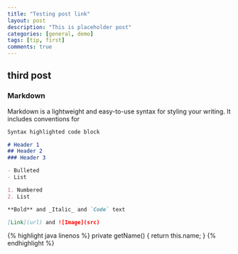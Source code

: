 ```yaml
---
title: "Testing post link"
layout: post
description: "This is placeholder post"
categories: [general, demo]
tags: [tip, first]
comments: true
---
```


## third post

### Markdown

Markdown is a lightweight and easy-to-use syntax for styling your writing. It includes conventions for

```markdown
Syntax highlighted code block

# Header 1
## Header 2
### Header 3

- Bulleted
- List

1. Numbered
2. List

**Bold** and _Italic_ and `Code` text

[Link](url) and ![Image](src)
```

{% highlight java  linenos %}
private getName() {
    return this.name;
}
{% endhighlight %}
